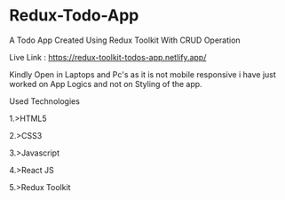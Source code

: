 # Redux-Todo-App

A Todo App Created Using Redux Toolkit With CRUD Operation

Live Link : https://redux-toolkit-todos-app.netlify.app/

Kindly Open in Laptops and Pc's as it is not mobile responsive i have just worked on App Logics and not on Styling of the app.

Used Technologies 

1.>HTML5

2.>CSS3

3.>Javascript

4.>React JS

5.>Redux Toolkit
